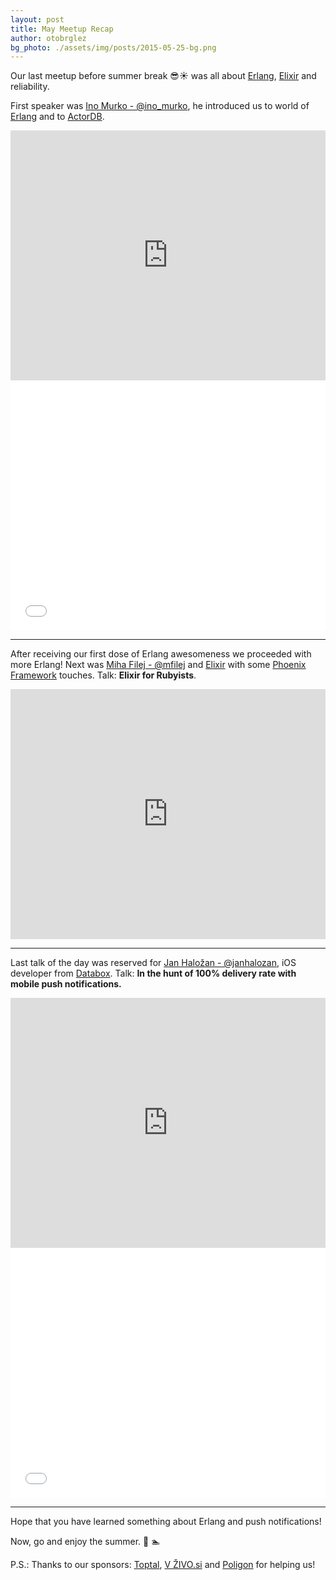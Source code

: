 ```yaml
---
layout: post
title: May Meetup Recap
author: otobrglez
bg_photo: ./assets/img/posts/2015-05-25-bg.png
---
```


Our last meetup before summer break :sunglasses::sunny: was all about [Erlang](http://www.erlang.org/), [Elixir](http://elixir-lang.org/) and reliability.

First speaker was [Ino Murko - @ino_murko](https://twitter.com/ino_murko), he introduced us to world of [Erlang](http://www.erlang.org/) and to [ActorDB](http://www.actordb.com/).

<iframe height="400" src="https://www.youtube.com/embed/T7mQOPVh-HA" frameborder="0" style="width:100%" allowfullscreen></iframe>

<iframe height="400" src="//www.slideshare.net/slideshow/embed_code/key/Ny8bC8LHdTThw" frameborder="0" marginwidth="0" marginheight="0" scrolling="no" style="width: 100%;" allowfullscreen></iframe>

***

After receiving our first dose of Erlang awesomeness we proceeded with more Erlang! Next was [Miha Filej - @mfilej](https://twitter.com/mfilej) and [Elixir](http://elixir-lang.org/) with some [Phoenix Framework](http://www.phoenixframework.org/) touches. Talk: **Elixir for Rubyists**.

<iframe height="400" src="https://www.youtube.com/embed/qfJprZkqBGA" frameborder="0" style="width:100%" allowfullscreen></iframe>

<script async class="speakerdeck-embed" data-id="2c9f5ab570c34f87aeb3f6a04e88cbf2" data-ratio="1.33333333333333" src="//speakerdeck.com/assets/embed.js"></script>

***

Last talk of the day was reserved for [Jan Haložan - @janhalozan](https://twitter.com/janhalozan), iOS developer from [Databox](http://databox.com). Talk: **In the hunt of 100% delivery rate with mobile push notifications.**

<iframe height="400" src="https://www.youtube.com/embed/v0xdsGgrE_w" frameborder="0" style="width:100%" allowfullscreen></iframe>

<iframe height="400" src="//www.slideshare.net/slideshow/embed_code/key/5JvV0XN8N2IIT6" frameborder="0" marginwidth="0" marginheight="0" scrolling="no" style="width: 100%;" allowfullscreen></iframe>

***

Hope that you have learned something about Erlang and push notifications!

Now, go and enjoy the summer. :rowboat: :swimmer:

P.S.: Thanks to our sponsors: [Toptal](http://www.toptal.com), [V ŽIVO.si](http://www.vzivo.si/) and [Poligon](http://www.poligon.si/) for helping us!
